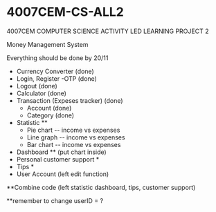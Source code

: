 # 4007CEM-CS-ALL2
4007CEM COMPUTER SCIENCE ACTIVITY LED LEARNING PROJECT 2


Money Management System 

Everything should be done by 20/11

- Currency Converter (done)
- Login, Register -OTP (done)
- Logout (done)
- Calculator (done)
- Transaction (Expeses tracker) (done)
  - Account (done)
  - Category (done)
- Statistic **
  - Pie chart -- income vs expenses
  - Line graph -- income vs expenses
  - Bar chart -- income vs expenses
- Dashboard ** (put chart inside)
-	Personal customer support *
- Tips *
- User Account (left edit function)

**Combine code (left statistic dashboard, tips, customer support)


**remember to change userID = ? 

